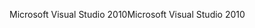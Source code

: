 <span data-ttu-id="488df-101">Microsoft Visual Studio 2010</span><span class="sxs-lookup"><span data-stu-id="488df-101">Microsoft Visual Studio 2010</span></span>